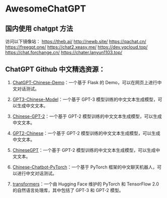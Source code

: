# AwesomeChatGPT

## 国内使用 chatgpt 方法
访问以下镜像站：
https://theb.ai/
http://newb.site/
https://qachat.cn/
https://freegpt.one/
https://chat2.xeasy.me/
https://dev.yqcloud.top/
https://chat.forchange.cn/
https://chater.lanyun1103.top/

## ChatGPT Github 中文精选资源：

1. [ChatGPT-Chinese-Demo](https://github.com/DevilExileSu/ChatGPT-Chinese-Demo)：一个基于 Flask 的 Demo，可以在网页上进行中文对话测试。

2. [GPT3-Chinese-Model](https://github.com/Morizeyao/GPT3-Chinese-Model)：一个基于 GPT-3 模型训练的中文文本生成模型，可以生成中文文本。

3. [Chinese-GPT-2](https://github.com/Morizeyao/Chinese-GPT-2)：一个基于 GPT-2 模型训练的中文文本生成模型，可以生成中文文本。

4. [GPT2-Chinese](https://github.com/lipiji/GPT2-Chinese)：一个基于 GPT-2 模型训练的中文文本生成模型，可以生成中文文本。

5. [ChineseGPT](https://github.com/bojone/ChineseGPT)：一个基于 GPT-2 模型训练的中文文本生成模型，可以生成中文文本。

6. [Chinese-Chatbot-PyTorch](https://github.com/zake7749/Chinese-Chatbot-PyTorch)：一个基于 PyTorch 框架的中文聊天机器人，可以进行中文对话测试。

7. [transformers](https://github.com/huggingface/transformers)：一个由 Hugging Face 维护的 PyTorch 和 TensorFlow 2.0 的自然语言处理库，其中包括了 GPT-3 和 GPT-2 模型。
